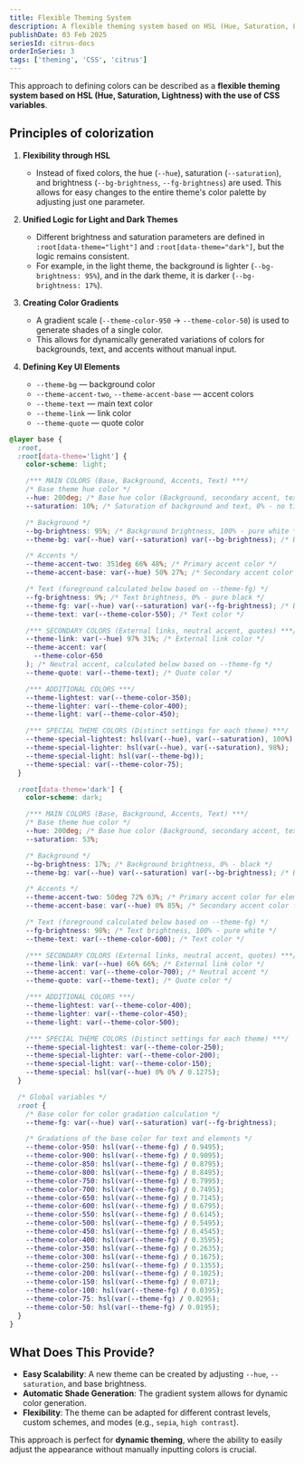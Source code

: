 ```yaml
---
title: Flexible Theming System
description: A flexible theming system based on HSL (Hue, Saturation, Lightness) using CSS variables, allowing for dynamic color adjustments and seamless theme management
publishDate: 03 Feb 2025
seriesId: citrus-docs
orderInSeries: 3
tags: ['theming', 'CSS', 'citrus']
---
```


This approach to defining colors can be described as a **flexible theming system based on HSL (Hue, Saturation, Lightness) with the use of CSS variables**.

## Principles of colorization

1. **Flexibility through HSL**
   - Instead of fixed colors, the hue (`--hue`), saturation (`--saturation`), and brightness (`--bg-brightness`, `--fg-brightness`) are used. This allows for easy changes to the entire theme's color palette by adjusting just one parameter.

2. **Unified Logic for Light and Dark Themes**
   - Different brightness and saturation parameters are defined in `:root[data-theme="light"]` and `:root[data-theme="dark"]`, but the logic remains consistent.
   - For example, in the light theme, the background is lighter (`--bg-brightness: 95%`), and in the dark theme, it is darker (`--bg-brightness: 17%`).

3. **Creating Color Gradients**
   - A gradient scale (`--theme-color-950` → `--theme-color-50`) is used to generate shades of a single color.
   - This allows for dynamically generated variations of colors for backgrounds, text, and accents without manual input.

4. **Defining Key UI Elements**
   - `--theme-bg` — background color
   - `--theme-accent-two`, `--theme-accent-base` — accent colors
   - `--theme-text` — main text color
   - `--theme-link` — link color
   - `--theme-quote` — quote color

```css title="globas.css"
@layer base {
  :root,
  :root[data-theme='light'] {
    color-scheme: light;

    /*** MAIN COLORS (Base, Background, Accents, Text) ***/
    /* Base theme hue color */
    --hue: 200deg; /* Base hue color (Background, secondary accent, text) */
    --saturation: 10%; /* Saturation of background and text, 0% - no tint */

    /* Background */
    --bg-brightness: 95%; /* Background brightness, 100% - pure white */
    --theme-bg: var(--hue) var(--saturation) var(--bg-brightness); /* Background color */

    /* Accents */
    --theme-accent-two: 351deg 66% 48%; /* Primary accent color */
    --theme-accent-base: var(--hue) 50% 27%; /* Secondary accent color */

    /* Text (foreground calculated below based on --theme-fg) */
    --fg-brightness: 9%; /* Text brightness, 0% - pure black */
    --theme-fg: var(--hue) var(--saturation) var(--fg-brightness); /* Base color for text */
    --theme-text: var(--theme-color-550); /* Text color */

    /*** SECONDARY COLORS (External links, neutral accent, quotes) ***/
    --theme-link: var(--hue) 97% 31%; /* External link color */
    --theme-accent: var(
      --theme-color-650
    ); /* Neutral accent, calculated below based on --theme-fg */
    --theme-quote: var(--theme-text); /* Quote color */

    /*** ADDITIONAL COLORS ***/
    --theme-lightest: var(--theme-color-350);
    --theme-lighter: var(--theme-color-400);
    --theme-light: var(--theme-color-450);

    /*** SPECIAL THEME COLORS (Distinct settings for each theme) ***/
    --theme-special-lightest: hsl(var(--hue), var(--saturation), 100%);
    --theme-special-lighter: hsl(var(--hue), var(--saturation), 98%);
    --theme-special-light: hsl(var(--theme-bg));
    --theme-special: var(--theme-color-75);
  }

  :root[data-theme='dark'] {
    color-scheme: dark;

    /*** MAIN COLORS (Base, Background, Accents, Text) ***/
    /* Base theme hue color */
    --hue: 200deg; /* Base hue color (Background, secondary accent, text) */
    --saturation: 53%;

    /* Background */
    --bg-brightness: 17%; /* Background brightness, 0% - black */
    --theme-bg: var(--hue) var(--saturation) var(--bg-brightness); /* Background color */

    /* Accents */
    --theme-accent-two: 50deg 72% 63%; /* Primary accent color for elements (was 45deg 80% 50%) */
    --theme-accent-base: var(--hue) 0% 85%; /* Secondary accent color for elements */

    /* Text (foreground calculated below based on --theme-fg) */
    --fg-brightness: 98%; /* Text brightness, 100% - pure white */
    --theme-text: var(--theme-color-600); /* Text color */

    /*** SECONDARY COLORS (External links, neutral accent, quotes) ***/
    --theme-link: var(--hue) 66% 66%; /* External link color */
    --theme-accent: var(--theme-color-700); /* Neutral accent */
    --theme-quote: var(--theme-text); /* Quote color */

    /*** ADDITIONAL COLORS ***/
    --theme-lightest: var(--theme-color-400);
    --theme-lighter: var(--theme-color-450);
    --theme-light: var(--theme-color-500);

    /*** SPECIAL THEME COLORS (Distinct settings for each theme) ***/
    --theme-special-lightest: var(--theme-color-250);
    --theme-special-lighter: var(--theme-color-200);
    --theme-special-light: var(--theme-color-150);
    --theme-special: hsl(var(--hue) 0% 0% / 0.1275);
  }

  /* Global variables */
  :root {
    /* Base color for color gradation calculation */
    --theme-fg: var(--hue) var(--saturation) var(--fg-brightness);

    /* Gradations of the base color for text and elements */
    --theme-color-950: hsl(var(--theme-fg) / 0.9495);
    --theme-color-900: hsl(var(--theme-fg) / 0.9095);
    --theme-color-850: hsl(var(--theme-fg) / 0.8795);
    --theme-color-800: hsl(var(--theme-fg) / 0.8495);
    --theme-color-750: hsl(var(--theme-fg) / 0.7995);
    --theme-color-700: hsl(var(--theme-fg) / 0.7495);
    --theme-color-650: hsl(var(--theme-fg) / 0.7145);
    --theme-color-600: hsl(var(--theme-fg) / 0.6795);
    --theme-color-550: hsl(var(--theme-fg) / 0.6145);
    --theme-color-500: hsl(var(--theme-fg) / 0.5495);
    --theme-color-450: hsl(var(--theme-fg) / 0.4545);
    --theme-color-400: hsl(var(--theme-fg) / 0.3595);
    --theme-color-350: hsl(var(--theme-fg) / 0.2635);
    --theme-color-300: hsl(var(--theme-fg) / 0.1675);
    --theme-color-250: hsl(var(--theme-fg) / 0.1355);
    --theme-color-200: hsl(var(--theme-fg) / 0.1025);
    --theme-color-150: hsl(var(--theme-fg) / 0.071);
    --theme-color-100: hsl(var(--theme-fg) / 0.0395);
    --theme-color-75: hsl(var(--theme-fg) / 0.0295);
    --theme-color-50: hsl(var(--theme-fg) / 0.0195);
  }
}
```

## What Does This Provide?

- **Easy Scalability**: A new theme can be created by adjusting `--hue`, `--saturation`, and base brightness.
- **Automatic Shade Generation**: The gradient system allows for dynamic color generation.
- **Flexibility**: The theme can be adapted for different contrast levels, custom schemes, and modes (e.g., `sepia`, `high contrast`).

This approach is perfect for **dynamic theming**, where the ability to easily adjust the appearance without manually inputting colors is crucial.
